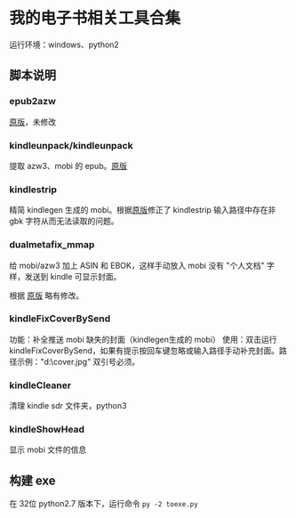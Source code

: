 # 我的电子书相关工具合集

运行环境：windows、python2

## 脚本说明

### epub2azw

[原版](http://www.hi-pda.com/forum/viewthread.php?tid=1524119)，未修改

### kindleunpack/kindleunpack

提取 azw3、mobi 的 epub。[原版](http://github.com/kevinhendricks/KindleUnpack)

### kindlestrip

精简 kindlegen 生成的 mobi。根据[原版](http://github.com/jefftriplett/kindlestrip)修正了 kindlestrip 输入路径中存在非 gbk 字符从而无法读取的问题。

### dualmetafix_mmap

给 mobi/azw3 加上 ASIN 和 EBOK，这样手动放入 mobi 没有 "个人文档" 字样，发送到 kindle 可显示封面。

根据 [原版](http://www.mobileread.com/forums/showpost.php?p=2839085&postcount=58) 略有修改。

### kindleFixCoverBySend

功能：补全推送 mobi 缺失的封面（kindlegen生成的 mobi）
使用：双击运行 kindleFixCoverBySend，如果有提示按回车键忽略或输入路径手动补充封面。路径示例："d:\\cover.jpg" 双引号必须。

### kindleCleaner

清理 kindle sdr 文件夹，python3

### kindleShowHead

显示 mobi 文件的信息

## 构建 exe

在 32位 python2.7 版本下，运行命令 `py -2 toexe.py`